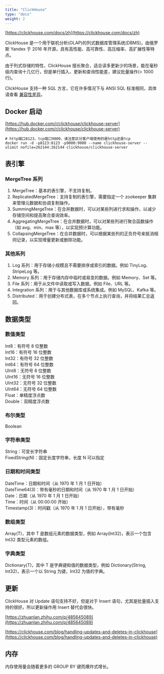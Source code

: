 ```yaml
---
title: "ClickHouse"
type: "docs"
weight: 2
---
```


[https://clickhouse.com/docs/zh](https://clickhouse.com/docs/zh)

ClickHouse 是一个用于联机分析(OLAP)的列式数据库管理系统(DBMS)，由俄罗斯 Yandex 于 2016 年开源，具有高性能、高可靠性、高压缩率、高扩展性等特点。

由于列式存储的特性，ClickHouse 擅长聚合，适合读多更新少的场景，能在毫秒级内查询十几亿行，但是单行插入、更新和查询性能差，建议批量操作(> 1000 行)。

ClickHouse 支持一种 SQL 方言，它在许多情况下与 ANSI SQL 标准相同，具体请查看 [兼容性差异](https://clickhouse.com/docs/zh/sql-reference/ansi)。

## Docker 启动

[https://hub.docker.com/r/clickhouse/clickhouse-server](https://hub.docker.com/r/clickhouse/clickhouse-server)

```shell
# http端口8123，tcp端口9000，请注意区分客户端使用的是http还是tcp
docker run -d -p8123:8123 -p9000:9000 --name clickhouse-server --ulimit nofile=262144:262144 clickhouse/clickhouse-server
```

## 表引擎

### MergeTree 系列

1. MergeTree：基本的表引擎，不支持复制。
2. ReplicatedMergeTree：支持复制的表引擎，需要指定一个 zookeeper 集群来管理元数据和协调复制操作。
3. SummingMergeTree：在合并数据时，可以对某些列进行求和操作，以减少存储空间和提高聚合查询效率。
4. AggregatingMergeTree：在合并数据时，可以对某些列进行聚合函数操作（如 avg、min、max 等），以实现预计算功能。
5. CollapsingMergeTree：在合并数据时，可以根据某些列的正负符号来抵消相同记录，以实现增量更新或删除功能。

### 其他系列

1. Log 系列：用于存储小规模且不需要排序或索引的数据。例如 TinyLog、StripeLog 等。
2. Memory 系列：用于存储内存中临时或易变的数据。例如 Memory、Set 等。
3. File 系列：用于从文件中读取或写入数据。例如 File、URL 等。
4. Integration 系列：用于与其他数据库或系统集成。例如 MySQL、Kafka 等。
5. Distributed：用于创建分布式表，在多个节点上执行查询，并将结果汇总返回。

## 数据类型

### 数值类型

Int8：有符号 8 位整数  
Int16：有符号 16 位整数  
Int32：有符号 32 位整数  
Int64：有符号 64 位整数  
UInt8：无符号 8 位整数  
UInt16：无符号 16 位整数  
UInt32：无符号 32 位整数  
UInt64：无符号 64 位整数  
Float：单精度浮点数  
Double：双精度浮点数

### 布尔类型

Boolean

### 字符串类型

String：可变长字符串  
FixedString(N)：固定长度字符串，长度 N 可以指定

### 日期和时间类型

DateTime：日期和时间（从 1970 年 1 月 1 日开始）  
DateTime64(3)：带有毫秒的日期和时间（从 1970 年 1 月 1 日开始）  
Date：日期（从 1970 年 1 月 1 日开始）  
Time：时间（从 00:00:00 开始）  
Timestamp(3)：时间戳（从 1970 年 1 月 1 日开始），带有毫秒

### 数组类型

Array(T)，其中 T 是数组元素的数据类型，例如 Array(Int32)，表示一个包含 Int32 类型元素的数组。

### 字典类型

Dictionary(T)，其中 T 是字典键和值的数据类型，例如 Dictionary(String, Int32)，表示一个以 String 为键，Int32 为值的字典。

## 更新

ClickHouse 对 Update 语句支持不好，但是对于 Insert 语句，尤其是批量插入支持的很好。所以更新操作用 Insert 替代会很快。

[https://zhuanlan.zhihu.com/p/485645089](https://zhuanlan.zhihu.com/p/485645089)

[https://clickhouse.com/blog/handling-updates-and-deletes-in-clickhouse](https://clickhouse.com/blog/handling-updates-and-deletes-in-clickhouse)

## 内存

内存使用量会随着更多的 GROUP BY 键而爆炸式增长。
